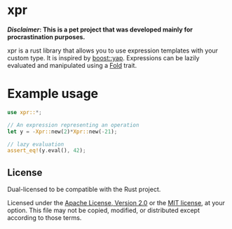 # xpr

***Disclaimer*: This is a pet project that was developed mainly for procrastination purposes.**

xpr is a rust library that allows you to use expression templates with your custom type.
It is inspired by [boost::yap](https://www.boost.org/doc/libs/1_74_0/doc/html/yap.html).
Expressions can be lazily evaluated and manipulated using a [Fold](https://rust-unofficial.github.io/patterns/patterns/creational/fold.html) trait.

# Example usage
```rust
use xpr::*; 

// An expression representing an operation
let y = -Xpr::new(2)*Xpr::new(-21);

// lazy evaluation
assert_eq!(y.eval(), 42);
```

## License

Dual-licensed to be compatible with the Rust project.

Licensed under the [Apache License, Version 2.0](https://www.apache.org/licenses/LICENSE-2.0) or the [MIT license](https://opensource.org/licenses/MIT), at your option. This file may not be copied, modified, or distributed except according to those terms.